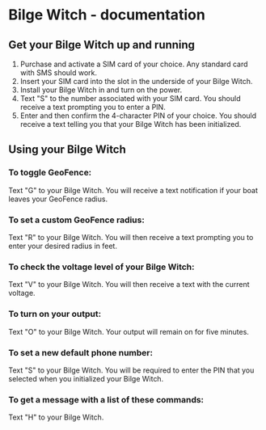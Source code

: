# Bilge Witch - documentation

## Get your Bilge Witch up and running

1. Purchase and activate a SIM card of your choice. Any standard card with SMS should work.
2. Insert your SIM card into the slot in the underside of your Bilge Witch.
3. Install your Bilge Witch in <!--todo--> and turn on the power.
4. Text "S" to the number associated with your SIM card. You should receive a text prompting you to enter a PIN.
5. Enter and then confirm the 4-character PIN of your choice. You should receive a text telling you that your Bilge Witch has been initialized.

## Using your Bilge Witch

### To toggle GeoFence: 
Text "G" to your Bilge Witch. You will receive a text notification if your boat leaves your GeoFence radius.

### To set a custom GeoFence radius:
Text "R" to your Bilge Witch. You will then receive a text prompting you to enter your desired radius in feet.

### To check the voltage level of your Bilge Witch:
Text "V" to your Bilge Witch. You will then receive a text with the current voltage.

### To turn on your output:
Text "O" to your Bilge Witch. Your output will remain on for five minutes.

### To set a new default phone number:
Text "S" to your Bilge Witch. You will be required to enter the PIN that you selected when you initialized your Bilge Witch.

### To get a message with a list of these commands:
Text "H" to your Bilge Witch.